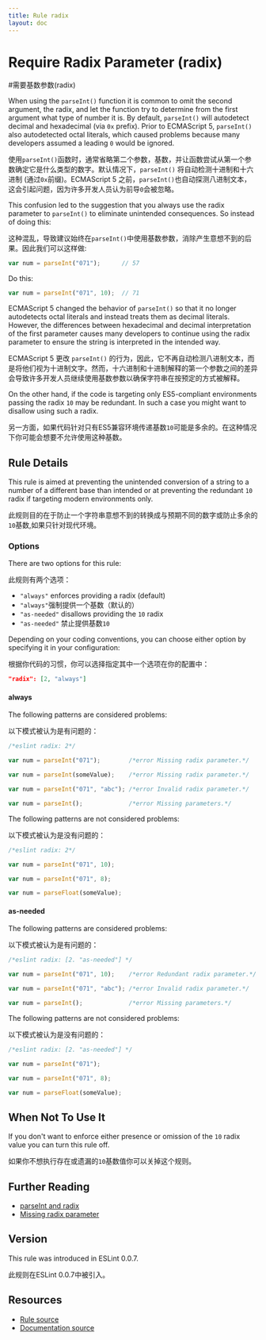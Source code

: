 ```yaml
---
title: Rule radix
layout: doc
---
```

<!-- Note: No pull requests accepted for this file. See README.md in the root directory for details. -->
# Require Radix Parameter (radix)
#需要基数参数(radix)

When using the `parseInt()` function it is common to omit the second argument, the radix, and let the function try to determine from the first argument what type of number it is. By default, `parseInt()` will autodetect decimal and hexadecimal (via `0x` prefix). Prior to ECMAScript 5, `parseInt()` also autodetected octal literals, which caused problems because many developers assumed a leading `0` would be ignored.

使用`parseInt()`函数时，通常省略第二个参数，基数，并让函数尝试从第一个参数确定它是什么类型的数字。默认情况下，`parseInt()` 将自动检测十进制和十六进制 (通过`0x`前缀)。ECMAScript 5 之前，`parseInt()`也自动探测八进制文本，这会引起问题，因为许多开发人员认为前导`0`会被忽略。

This confusion led to the suggestion that you always use the radix parameter to `parseInt()` to eliminate unintended consequences. So instead of doing this:

这种混乱，导致建议始终在`parseInt()`中使用基数参数，消除产生意想不到的后果。因此我们可以这样做:

```js
var num = parseInt("071");      // 57
```

Do this:

```js
var num = parseInt("071", 10);  // 71
```

ECMAScript 5 changed the behavior of `parseInt()` so that it no longer autodetects octal literals and instead treats them as decimal literals. However, the differences between hexadecimal and decimal interpretation of the first parameter causes many developers to continue using the radix parameter to ensure the string is interpreted in the intended way.

ECMAScript 5 更改 `parseInt()` 的行为，因此，它不再自动检测八进制文本，而是将他们视为十进制文字。然而，十六进制和十进制解释的第一个参数之间的差异会导致许多开发人员继续使用基数参数以确保字符串在按预定的方式被解释。

On the other hand, if the code is targeting only ES5-compliant environments passing the radix `10` may be redundant. In such a case you might want to disallow using such a radix.

另一方面，如果代码针对只有ES5兼容环境传递基数`10`可能是多余的。在这种情况下你可能会想要不允许使用这种基数。

## Rule Details

This rule is aimed at preventing the unintended conversion of a string to a number of a different base than intended or at preventing the redundant `10` radix if targeting modern environments only.

此规则目的在于防止一个字符串意想不到的转换成与预期不同的数字或防止多余的`10`基数,如果只针对现代环境。

### Options

There are two options for this rule:

此规则有两个选项：

* `"always"` enforces providing a radix (default)
* `"always"`强制提供一个基数（默认的）
* `"as-needed"` disallows providing the `10` radix
* `"as-needed"` 禁止提供基数`10`

Depending on your coding conventions, you can choose either option by specifying it in your configuration:

根据你代码的习惯，你可以选择指定其中一个选项在你的配置中：

```json
"radix": [2, "always"]
```

#### always

The following patterns are considered problems:

以下模式被认为是有问题的：

```js
/*eslint radix: 2*/

var num = parseInt("071");        /*error Missing radix parameter.*/

var num = parseInt(someValue);    /*error Missing radix parameter.*/

var num = parseInt("071", "abc"); /*error Invalid radix parameter.*/

var num = parseInt();             /*error Missing parameters.*/
```

The following patterns are not considered problems:

以下模式被认为是没有问题的：

```js
/*eslint radix: 2*/

var num = parseInt("071", 10);

var num = parseInt("071", 8);

var num = parseFloat(someValue);
```

#### as-needed

The following patterns are considered problems:

以下模式被认为是有问题的：

```js
/*eslint radix: [2. "as-needed"] */

var num = parseInt("071", 10);    /*error Redundant radix parameter.*/

var num = parseInt("071", "abc"); /*error Invalid radix parameter.*/

var num = parseInt();             /*error Missing parameters.*/
```

The following patterns are not considered problems:

以下模式被认为是没有问题的：

```js
/*eslint radix: [2. "as-needed"] */

var num = parseInt("071");

var num = parseInt("071", 8);

var num = parseFloat(someValue);
```

## When Not To Use It

If you don't want to enforce either presence or omission of the `10` radix value you can turn this rule off.

如果你不想执行存在或遗漏的`10`基数值你可以关掉这个规则。

## Further Reading

* [parseInt and radix](http://davidwalsh.name/parseint-radix)
* [Missing radix parameter](http://jslinterrors.com/missing-radix-parameter/)

## Version

This rule was introduced in ESLint 0.0.7.

此规则在ESLint 0.0.7中被引入。

## Resources

* [Rule source](https://github.com/eslint/eslint/tree/master/lib/rules/radix.js)
* [Documentation source](https://github.com/eslint/eslint/tree/master/docs/rules/radix.md)
